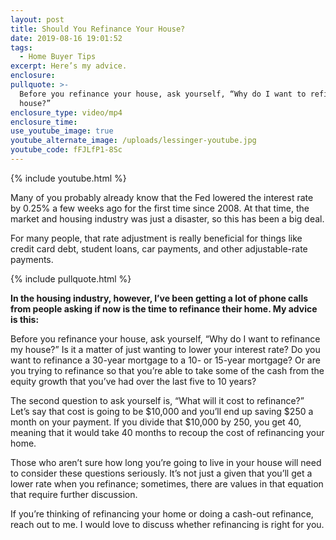 ```yaml
---
layout: post
title: Should You Refinance Your House?
date: 2019-08-16 19:01:52
tags:
  - Home Buyer Tips
excerpt: Here’s my advice.
enclosure:
pullquote: >-
  Before you refinance your house, ask yourself, “Why do I want to refinance my
  house?”
enclosure_type: video/mp4
enclosure_time:
use_youtube_image: true
youtube_alternate_image: /uploads/lessinger-youtube.jpg
youtube_code: fFJLfP1-8Sc
---
```


{% include youtube.html %}

Many of you probably already know that the Fed lowered the interest rate by 0.25% a few weeks ago for the first time since 2008. At that time, the market and housing industry was just a disaster, so this has been a big deal.

For many people, that rate adjustment is really beneficial for things like credit card debt, student loans, car payments, and other adjustable-rate payments.&nbsp;

{% include pullquote.html %}

**In the housing industry, however, I’ve been getting a lot of phone calls from people asking if now is the time to refinance their home. My advice is this:**

Before you refinance your house, ask yourself, “Why do I want to refinance my house?” Is it a matter of just wanting to lower your interest rate? Do you want to refinance a 30-year mortgage to a 10- or 15-year mortgage? Or are you trying to refinance so that you’re able to take some of the cash from the equity growth that you’ve had over the last five to 10 years?

The second question to ask yourself is, “What will it cost to refinance?” Let’s say that cost is going to be $10,000 and you’ll end up saving $250 a month on your payment. If you divide that $10,000 by 250, you get 40, meaning that it would take 40 months to recoup the cost of refinancing your home.&nbsp;

Those who aren’t sure how long you’re going to live in your house will need to consider these questions seriously. It’s not just a given that you’ll get a lower rate when you refinance; sometimes, there are values in that equation that require further discussion.

If you’re thinking of refinancing your home or doing a cash-out refinance, reach out to me. I would love to discuss whether refinancing is right for you.